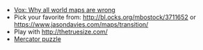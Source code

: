 - [Vox: Why all world maps are wrong](https://www.youtube.com/watch?v=kIID5FDi2JQ)
- Pick your favorite from: http://bl.ocks.org/mbostock/3711652 or https://www.jasondavies.com/maps/transition/
- Play with http://thetruesize.com/
- [Mercator puzzle](https://bramus.github.io/mercator-puzzle-redux/)

